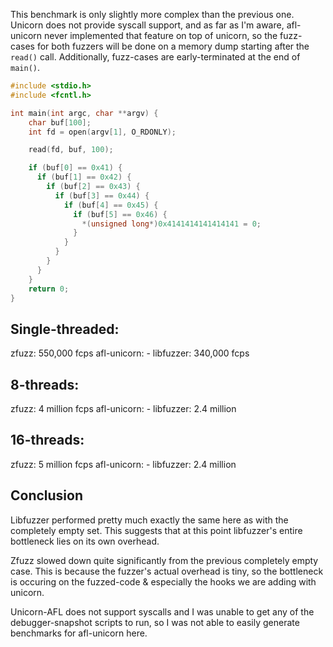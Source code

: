 This benchmark is only slightly more complex than the previous one. Unicorn does not provide syscall support, and as far as I'm aware, afl-unicorn never implemented that feature on top of unicorn, so the fuzz-cases for both fuzzers will be done on a memory dump starting after the `read()` call. Additionally, fuzz-cases are early-terminated at the end of `main()`.

```c
#include <stdio.h>
#include <fcntl.h>

int main(int argc, char **argv) {
    char buf[100];
    int fd = open(argv[1], O_RDONLY);

    read(fd, buf, 100);

    if (buf[0] == 0x41) {
      if (buf[1] == 0x42) {
        if (buf[2] == 0x43) {
          if (buf[3] == 0x44) {
            if (buf[4] == 0x45) {
              if (buf[5] == 0x46) {
                *(unsigned long*)0x4141414141414141 = 0;
              }
            }
          }
        }
      }
    }
    return 0;
}
```

## Single-threaded:
zfuzz: 550,000 fcps
afl-unicorn:  -
libfuzzer: 340,000 fcps

## 8-threads:
zfuzz: 4 million fcps
afl-unicorn: -
libfuzzer: 2.4 million

## 16-threads:
zfuzz: 5 million fcps
afl-unicorn: -
libfuzzer: 2.4 million

## Conclusion
Libfuzzer performed pretty much exactly the same here as with the completely empty set. This suggests that at this point libfuzzer's entire bottleneck lies on its own overhead.

Zfuzz slowed down quite significantly from the previous completely empty case. This is because the fuzzer's actual overhead is tiny, so the bottleneck is occuring on the fuzzed-code & especially the hooks we are adding with unicorn.

Unicorn-AFL does not support syscalls and I was unable to get any of the debugger-snapshot scripts to run, so I was not able to easily generate benchmarks for afl-unicorn here.